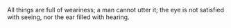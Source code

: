 All things are full of weariness; a man cannot utter it; the eye is not satisfied with seeing, nor the ear filled with hearing.
